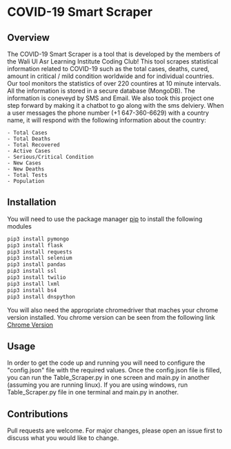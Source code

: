 # COVID-19 Smart Scraper

## Overview
The COVID-19 Smart Scraper is a tool that is developed by the members of the Wali Ul Asr Learning Institute Coding Club! This tool scrapes statistical information related to COVID-19 such as the total cases, deaths, cured, amount in critical / mild condition worldwide and for individual countries. Our tool monitors the statistics of over 220 countires at 10 minute intervals. All the information is stored in a secure database (MongoDB). The information is coneveyd by SMS and Email. We also took this project one step forward by making it a chatbot to go along with the sms delviery. When a user messages the phone number (+1 647-360-6629) with a country name, it will respond with the following information about the country:
    
    - Total Cases
    - Total Deaths
    - Total Recovered
    - Active Cases
    - Serious/Critical Condition
    - New Cases
    - New Deaths
    - Total Tests
    - Population

## Installation

You will need to use the package manager [pip](https://pip.pypa.io/en/stable/) to install the following modules

```bash
pip3 install pymongo
pip3 install flask
pip3 install requests
pip3 install selenium
pip3 install pandas
pip3 install ssl
pip3 install twilio
pip3 install lxml
pip3 install bs4
pip3 install dnspython
```

You will also need the appropriate chromedriver that maches your chrome version installed. You chrome version can be seen from the following link [Chrome Version](chrome://settings/help)

## Usage

In order to get the code up and running you will need to configure the "config.json" file with the required values. Once the config.json file is filled, you can run the Table_Scraper.py in one screen and main.py in another (assuming you are running linux). If you are using windows, run Table_Scraper.py file in one terminal and main.py in another.

## Contributions

Pull requests are welcome. For major changes, please open an issue first to discuss what you would like to change.


